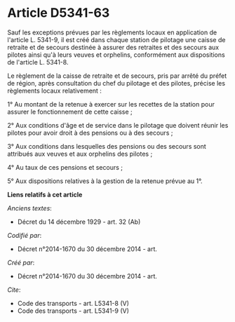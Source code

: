 # Article D5341-63

Sauf les exceptions prévues par les règlements locaux en application de l'article L. 5341-9, il est créé dans chaque station
de pilotage une caisse de retraite et de secours destinée à assurer des retraites et des secours aux pilotes ainsi qu'à leurs
veuves et orphelins, conformément aux dispositions de l'article L. 5341-8. 

Le règlement de la caisse de retraite et de secours, pris par arrêté du préfet de région, après consultation du chef du
pilotage et des pilotes, précise les règlements locaux relativement : 

1° Au montant de la retenue à exercer sur les recettes de la station pour assurer le fonctionnement de cette caisse ; 

2° Aux conditions d'âge et de service dans le pilotage que doivent réunir les pilotes pour avoir droit à des pensions ou à
des secours ; 

3° Aux conditions dans lesquelles des pensions ou des secours sont attribués aux veuves et aux orphelins des pilotes ; 

4° Au taux de ces pensions et secours ; 

5° Aux dispositions relatives à la gestion de la retenue prévue au 1°.

**Liens relatifs à cet article**

_Anciens textes_:

  - Décret du 14 décembre 1929 - art. 32 (Ab)

_Codifié par_:

  - Décret n°2014-1670 du 30 décembre 2014 - art.

_Créé par_:

  - Décret n°2014-1670 du 30 décembre 2014 - art.

_Cite_:

  - Code des transports - art. L5341-8 (V)
  - Code des transports - art. L5341-9 (V)
